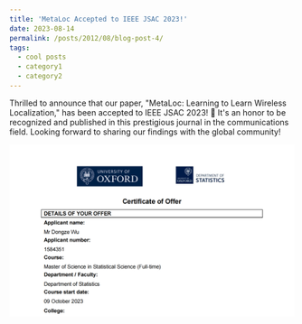 ```yaml
---
title: 'MetaLoc Accepted to IEEE JSAC 2023!'
date: 2023-08-14
permalink: /posts/2012/08/blog-post-4/
tags:
  - cool posts
  - category1
  - category2
---
```


Thrilled to announce that our paper, "MetaLoc: Learning to Learn Wireless Localization," has been accepted to IEEE JSAC 2023! 🎉 It's an honor to be recognized and published in this prestigious journal in the communications field. Looking forward to sharing our findings with the global community! 

![avatar](/images/Oxford.png)

